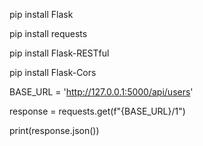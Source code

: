 pip install Flask

pip install requests

pip install Flask-RESTful

pip install Flask-Cors

BASE_URL = 'http://127.0.0.1:5000/api/users'

response = requests.get(f"{BASE_URL}/1")

print(response.json())
